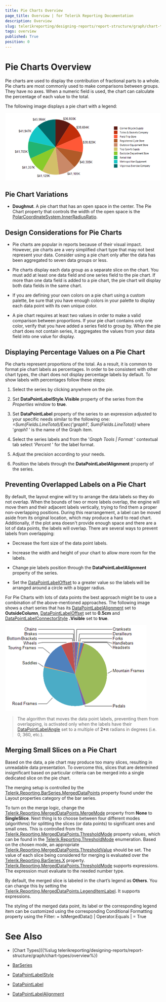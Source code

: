 ```yaml
---
title: Pie Charts Overview
page_title: Overview | for Telerik Reporting Documentation
description: Overview
slug: telerikreporting/designing-reports/report-structure/graph/chart-types/pie-charts/overview
tags: overview
published: True
position: 0
---
```


# Pie Charts Overview



Pie charts are used to display the contribution of fractional parts to a whole. Pie charts are most commonly         used to make comparisons between groups. They have no axes. When a numeric field is used, the chart can calculate         the percentage of each value to the total.       

The following image displays a pie chart with a legend:  

  ![Pie Chart\Pie Chart](images/Graph/PieChart.png)

## Pie Chart Variations

* __Doughnut__. A pie chart that has an open space in the center. The Pie Chart property that controls the width of the open space               is the                 [PolarCoordinateSystem.InnerRadiusRatio](https://docs.telerik.com/reporting/p-telerik-reporting-polarcoordinatesystem-innerradiusratio).             

## Design Considerations for Pie Charts

* Pie charts are popular in reports because of their visual impact. However, pie charts are a very               simplified chart type that may not best represent your data. Consider using a pie chart only after the data has               been aggregated to seven data groups or less.             

* Pie charts display each data group as a separate slice on the chart. You must add at least one data               field and one series field to the pie chart. If more than one data field is added to a pie chart, the pie chart               will display both data fields in the same chart.             

* If you are defining your own colors on a pie chart using a custom palette, be sure that you have               enough colors in your palette to display each data point with its own unique color.             

* A pie chart requires at least two values in order to make a valid comparison between proportions.               If your pie chart contains only one color, verify that you have added a series field to group by. When the pie chart               does not contain series, it aggregates the values from your data field into one value for display.             

## Displaying Percentage Values on a Pie Chart

Pie charts represent proportions of the total. As a result, it is common to format pie chart           labels as percentages. In order to be consistent with other chart types, the chart does not display percentage labels by default.           To show labels with percentages follow these steps:         

1. Select the series by clicking anywhere on the pie.

1. Set __DataPointLabelStyle.Visible__  property of the series from the *Properties*  window to __true__.             

1. Set __DataPointLabel__  property of the series to an expression adjusted to your specific needs similar to the following one: *=Sum(Fields.LineTotal)/Exec('graph1', Sum(Fields.LineTotal))*  where '*graph1* ' is the name of the Graph item.             

1. Select the series labels and from the '*Graph Tools | Format* ' contextual tab select '*Percent* ' for the label format.             

1. Adjust the precision according to your needs.

1. Position the labels through the __DataPointLabelAlignment__  property of the series.             

## Preventing Overlapped Labels on a Pie Chart

By default, the layout engine will try to arrange the data labels so they do not overlap. When the bounds of two or more labels overlap,           the engine will move them and their adjacent labels vertically, trying to find them a proper non-overlapping positions. During this rearrangement,           a label can be moved aside from its original location, which may produce a hard to read chart. Additionally, if the plot area doesn't provide           enough space and there are a lot of data points, the labels will overlap. There are several ways to prevent labels from overlapping:         

* Decrease the font size of the data point labels.

* Increase the width and height of your chart to allow more room for the labels.

* Change pie labels position through the __DataPointLabelAlignment__  property of the series.             

* Set the  [DataPointLabelOffset](/reporting/api/Telerik.Reporting.BarSeries#Telerik_Reporting_BarSeries_DataPointLabelOffset)  to a greater value               so the labels will be arranged around a circle with a bigger radius.             

For Pie Charts with lots of data points the best approach might be to use a combination of the above-mentioned approaches.           The following image shows a chart series that has its            [DataPointLabelAlignment](/reporting/api/Telerik.Reporting.BarSeries#Telerik_Reporting_BarSeries_DataPointLabelAlignment)  set to __OutsideColumn__,            [DataPointLabelOffset](/reporting/api/Telerik.Reporting.BarSeries#Telerik_Reporting_BarSeries_DataPointLabelOffset)  set to __0.5cm__            and  [DataPointLabelConnectorStyle](/reporting/api/Telerik.Reporting.BarSeries#Telerik_Reporting_BarSeries_DataPointLabelConnectorStyle) __.Visible__            set to __true__.           

  ![Outside Column Pie Chart](images/Graph/OutsideColumnPieChart.png)

> The algorithm that moves the data point labels, preventing them from overlapping, is activated only when the labels have their              [DataPointLabelAngle](/reporting/api/Telerik.Reporting.GraphSeriesBase#Telerik_Reporting_GraphSeriesBase_DataPointLabelAngle)  set to a multiple of  __2*π__  radians in degrees (i.e. 0, 360, etc.).           

## Merging Small Slices on a Pie Chart

Based on the data, a pie chart may produce too many slices, resulting in unreadable data presentation.           To overcome this, slices that are determined insignificant based on particular criteria can be merged into a single dedicated slice on the pie chart.         

The merging setup is controlled by the  [Telerik.Reporting.BarSeries.MergedDataPoints](/reporting/api/Telerik.Reporting.BarSeries#Telerik_Reporting_BarSeries_MergedDataPoints)  property            found under the Layout properties category of the bar series.         

To turn on the merge logic, change the  [Telerik.Reporting.MergedDataPoints.MergeMode](/reporting/api/Telerik.Reporting.MergedDataPoints#Telerik_Reporting_MergedDataPoints_MergeMode)  property            from __None__  to __SingleSlice__. Next thing is to choose between four different modes (algorithms)            for splitting the slices (or data points) to significant ones and small ones. This is controlled from the             [Telerik.Reporting.MergedDataPoints.ThresholdMode](/reporting/api/Telerik.Reporting.MergedDataPoints#Telerik_Reporting_MergedDataPoints_ThresholdMode)  property values,            which can be found in the  [Telerik.Reporting.ThresholdMode](/reporting/api/Telerik.Reporting.ThresholdMode)  enumeration.           Based on the chosen mode, an appropriate  [Telerik.Reporting.MergedDataPoints.ThresholdValue](/reporting/api/Telerik.Reporting.MergedDataPoints#Telerik_Reporting_MergedDataPoints_ThresholdValue)  should be set.           The value of each slice being considered for merging is evaluated over the  [Telerik.Reporting.BarSeries.X](/reporting/api/Telerik.Reporting.BarSeries#Telerik_Reporting_BarSeries_X)  property.            [Telerik.Reporting.MergedDataPoints.ThresholdMode](/reporting/api/Telerik.Reporting.MergedDataPoints#Telerik_Reporting_MergedDataPoints_ThresholdMode)  supports expressions.            The expression must evaluate to the needed number type.         

By default, the merged slice is labeled in the chart’s legend as __Others__. You can change this by setting the             [Telerik.Reporting.MergedDataPoints.LegendItemLabel](/reporting/api/Telerik.Reporting.MergedDataPoints#Telerik_Reporting_MergedDataPoints_LegendItemLabel). It supports expressions.         

The styling of the merged data point, its label or the corresponding legend item can be customized using the corresponding Conditional Formatting property using the Filter:                      = IsMergedData() | Operator.Equals | = True           

# See Also

 

* [Chart Types]({%slug telerikreporting/designing-reports/report-structure/graph/chart-types/overview%}) 

* [BarSeries](/reporting/api/Telerik.Reporting.BarSeries)  

* [DataPointLabelStyle](/reporting/api/Telerik.Reporting.GraphSeriesBase#Telerik_Reporting_GraphSeriesBase_DataPointLabelStyle)  

* [DataPointLabel](/reporting/api/Telerik.Reporting.GraphSeriesBase#Telerik_Reporting_GraphSeriesBase_DataPointLabel)  

* [DataPointLabelAlignment](/reporting/api/Telerik.Reporting.BarSeries#Telerik_Reporting_BarSeries_DataPointLabelAlignment)

